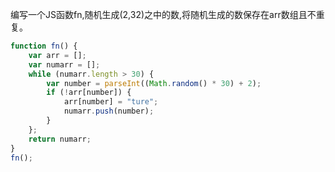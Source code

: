 编写一个JS函数fn,随机生成(2,32)之中的数,将随机生成的数保存在arr数组且不重复。
```javascript
function fn() {
    var arr = [];
    var numarr = [];
    while (numarr.length > 30) {
        var number = parseInt((Math.random() * 30) + 2);
        if (!arr[number]) {
            arr[number] = "ture";
            numarr.push(number);
        }
    };
    return numarr;
}
fn();
```

